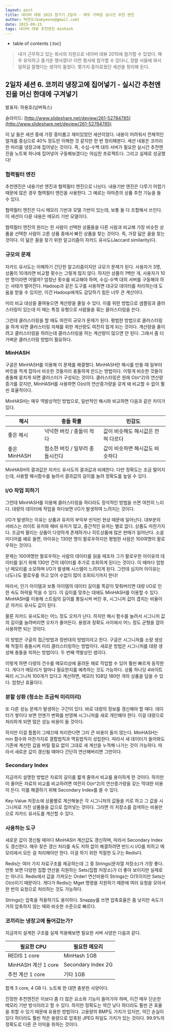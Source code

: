 ```yaml
---
layout: post
title: 네이버 데뷰 2015 참가기 2일차 - 매우 가벼운 실시간 추천 엔진
author: 박연오(bakyeono@gmail.com)
date: 2015-09-15
tags: 네이버 데뷰 추천엔진 minhash
---
```

* table of contents
{:toc}

> 내가 근무하고 있는 회사의 지원으로 네이버 데뷰 2015에 참가할 수 있었다. 매우 유익하고 즐거운 행사였다! 이런 행사에 참가할 수 있다니, 정말 서울에 와서 일하길 잘했다는 생각이 들었다. 몇가지 흥미로웠던 세션을 정리해 둔다.

## 2일차 세션 6. 코끼리 냉장고에 집어넣기 - 실시간 추천엔진을 머신 한대에 구겨넣기

발표자: 하용호(넘버웍스)

슬라이드: [http://www.slideshare.net/deview/261-52784785](http://www.slideshare.net/deview/261-52784785)

이 날 들은 세션 중에 가장 흥미롭고 재미있었던 세션이었다. 내용이 어려워서 전체적인 얼개를 중심으로 40% 정도만 이해한 것 같지만 한 번 정리해본다. 세션 내용은 코끼리 한 마리를 냉장고에 집어넣는 것이다. 즉, 수십-수백 대의 서버가 필요한 실시간 추천엔진을 노트북 하나에 집어넣어 구동해보겠다는 야심찬 프로젝트다. 그리고 실제로 성공했다!

### 협력필터 엔진

추천엔진은 내용기반 엔진과 협력필터 엔진으로 나뉜다. 내용기반 엔진은 다루기 어렵기 때문에 많은 경우 협력필터 엔진을 사용한다. 그 예로는 아마존의 상품 추천 기능을 들 수 있다.

협력필터 엔진은 다시 메모리 기반과 모델 기반이 있는데, 보통 둘 다 조합해서 쓰인다. 이 세션이 다룬 내용은 메모리 기반 모델이다.

협력필터 엔진의 원리는 한 사람이 선택한 상품들을 다른 사람과 비교해 가장 비슷한 상품을 선택한 사람이 고른 상품 중에서 빠진 상품을 찾는 것이다. 즉, 가장 닮은 꼴을 찾는 것이다. 이 닮은 꼴을 찾기 위한 알고리즘이 자카드 유사도(Jaccard similarity)다.

### 규모의 문제

자카드 유사도는 이해하기 간단한 알고리즘이지만 규모가 문제가 된다. 사용자가 3명, 상품이 10개라면 비교할 횟수는 그렇게 많지 않다. 하지만 상품이 1백만 개, 사용자가 10만 명이라면 어떨까? 엄청난 횟수를 비교해야 하며, 수십-수백 대의 서버를 구동해야 하는 사태가 벌어진다. Hadoop과 같은 도구를 사용하면 대규모 데이터를 처리하는데 도움을 받을 수 있지만, 이건 Hadoop에게도 감당하기 힘든 너무 큰 계산이다.

미리 비교 대상을 줄여놓으면 계산량을 줄일 수 있다. 이를 위한 방법으로 샘플링과 클러스터링이 있는데 이 때는 특정 유형으로 사람들을 묶는 클러스터링을 쓴다.

그런데 클러스터링을 할 때도 여전히 규모가 문제가 된다. 평범한 방법으로 클러스터링을 하게 되면 클러스터링 자체를 위한 계산량도 여전히 많게 되는 것이다. 계산량을 줄이려고 클러스터링을 하려는데 클러스터링을 하는 계산량이 많으면 안 된다. 그래서 좀 더 가벼운 클러스터링 방법이 필요하다.

### MinHASH

구글은 MinHASH를 이용해 이 문제를 해결했다. MinHASH란 해시를 만들 때 일부러 버킷을 적게 잡아서 비슷한 것들끼리 충돌하게 만드는 방법이다. 이렇게 비슷한 것들이 충돌해 뭉치게 되면 클러스터가 구성되는 것이다. 클러스터링은 원래 O(n^2)의 연산량증가를 갖지만, MinHASH를 사용하면 O(n)의 연산증가량을 갖게 돼 비교할 수 없이 훨씬 효율적이다.

MinHASH는 매우 역발상적인 방법으로, 일반적인 해시와 비교하면 다음과 같은 차이가 있다.

 해시| 충돌 확률 | 민감도
---- | ---- | ----
좋은 해시 | 넉넉한 버킷 / 충돌이 적다 | 값이 비슷해도 해시값은 전혀 다르다
좋은 MinHASH | 협소한 버킷 / 일부러 충돌시킨다 | 값이 비슷하면 해시값도 비슷하다

MinHASH의 결과값은 자카드 유사도의 결과값과 비례한다. 다만 정확도는 조금 떨어지는데, 사용할 해시함수를 늘려서 결과값의 길이를 늘려 정확도를 높일 수 있다.

### I/O 작업 피하기

그런데 MinHASH를 이용해 클러스터링을 하더라도 정석적인 방법을 쓰면 여전히 느리다. 대량의 데이터에 작업을 하다보면 I/O가 발생하여 느려지는 것이다.

I/O가 발생하는 이유는 상품과 유저의 부익부 빈익빈 현상 때문에 일어난다. 대부분의 서비스는 라이트 유저와 헤비 유저가 많고, 중간적인 유저는 별로 없다. 상품도 마찬가지다. 조금씩 팔리는 상품이 다양하게 존재하거나 히트상품에 많은 판매가 일어난다. 소셜 미디어를 예로 들면, 아이유는 130만 명이 팔로우하지만 평범한 사람은 100여명이 팔로우하는 것이다.

문제는 100여명만 팔로우하는 사람의 데이터를 읽을 때조차 그가 팔로우한 아이유의 데이터를 읽기 위해 130만 건의 데이터를 추가로 조회하게 된다는 것이다. 이 때마다 엄청난 메모리를 소모하며 I/O가 발생해 시스템이 느려지게 된다. 그런데 심지어 아이유는 너도나도 팔로우를 하고 있어 수없이 많이 조회되기까지 한다!

따라서, 인기 아이템과 보통 아이템의 데이터 길이를 똑같이 맞춰버리면 대량 I/O로 인한 속도 하락을 막을 수 있다. 이 길이를 맞추는 데에도 MinHASH를 이용할 수 있다. MinHASH를 이용해 스트림의 길이를 통일시켜 버린 후, 시그니처 값이 겹치는 비율이 곧 자카드 유사도 값이 된다.

물론 자카드 유사도와는 어느 정도 오차가 난다. 하지만 해시 함수를 늘려서 시그니처 값의 길이를 늘려버리면 오차가 줄어든다. 용량과 정확도 사이에서 어느 정도 균형을 잡아 사용하면 되는 것이다.

이 방법은 구글의 접근방법과 정반대의 방법이라고 한다. 구글은 시그니처를 소량 생성해 적절히 충돌시켜 미리 클러스터링하는 방법이다. 새로운 방법은 시그니처를 대량 생성해 충돌을 피하는 방법이다. 두 번째 역발상인 셈이다.

이렇게 하면 다량의 건수를 메모리상에 올려둔 채로 작업할 수 있어 훨씬 빠르게 동작한다. 게다가 메모리가 얼마나 필요한지를 예측하는 것도 가능하다. 상품 하나당 4바이트짜리 시그니처 100개가 있다고 계산하면, 메모리 1GB당 180만 개의 상품을 담을 수 있다. 엄청난 효율이다.

### 분할 상환 (청소는 조금씩 미리미리)

또 다른 성능 문제가 발생하는 구간이 있다. 바로 대량의 정보를 갱신해야 할 때다. 데이터가 쌓이다 보면 언젠가 변화를 반영해 시그니처를 새로 개인해야 한다. 이걸 대량으로 처리하게 되면 많은 성능 비용이 들 것이다.

하지만 이걸 틈틈이 그때끄때 처리한다면 그리 큰 비용이 들지 않는다. MinHASH는 min 함수와 마찬가지로 결합법칙과 멱등법칙이 성립한다. 따라서 새 데이터가 들어와도 기존에 계산한 값을 버릴 필요 없이 그대로 새 계산을 누적해 나가는 것이 가능하다. 따라서 새로운 값이 갱신될 때마다 간단히 연산해버리면 그만이다.

### Secondary Index

지금까지 설명한 방법은 자료의 길이를 짧게 줄여서 비교를 용이하게 한 것이다. 하지만 이 줄어든 자료의 비교를 비교하려면 여전히 O(n^2)의 연산증가량을 갖는 막대한 비용이 든다. 이를 해결하기 위해 Secondary Index를 쓸 수 있다.

Key-Value 저장소에 상품별로 계산해놓은 각 시그니처의 값들을 키로 하고 그 값을 시그니처로 가진 상품들을 값으로 집어넣는 것이다. 그러면 이 저장소를 검색하는 비용만으로 자카드 유사도를 계산할 수 있다.

### 사용하는 도구

새로운 값이 갱신될 때마다 MinHASH 계산값도 갱신하며, 따라서 Secondary Index도 갱신한다. 매우 잦은 갱신 처리를 속도 저하 없이 해결하려면 반드시 I/O를 피하고 메모리에서 모든 걸 처리해야만 한다. 이걸 하기 위한 적절한 도구는 Redis다.

Redis는 여러 가지 자료구조를 제공하는데 그 중 Strings(문자열 저장소)가 가장 좋다. 언뜻 보면 다양한 집합 연산을 지원하는 Sets(집합 저장소)가 더 좋아 보이지만 실제로는 아니다. Redis에서 값을 가져오는 Order! 연산비용이 Strings는 O(1)이지만 Sets는 O(n)이기 때문이다. 게다가 Redis는 Mget 명령을 지원하기 때문에 여러 요청을 모아서 한 번의 요청으로 처리하는 것도 가능하다.

Strings는 압축을 적용하기도 용이하다. Snappy를 쓰면 압축효율은 좀 낮지만 속도가 거의 압축하지 않는 때와 비슷한 수준으로 빠르다.

### 코끼리는 냉장고에 들어갔는가?

지금까지 설계한 구조를 실제 적용해보면 필요한 서버 사양은 다음과 같다.

필요한 CPU | 필요한 메모리
---- | -----
REDIS 1 core | MinHash 1GB
MinHASH 계산 1 core | Secondary Index 2G
추천 계산 1 core | 기타 1GB

합계 3 core, 4 GB 다. 노트북 한 대면 충분한 사양이다.

진정한 추천엔진은 이보다 좀 더 많은 요소와 기능이 들어가야 하며, 이건 매우 단순한 메모리 기반 방식이라고 할 수 있다. 하지만 정확도는 약간 낮다 하더라도 훨씬 큰 효율을 취할 수 있기 때문에 유용한 방법이다. 고용량의 BMP도 가치가 있지만, 약간 손실이 있다 하더라도 훨씬 적은 용량으로 압축된 JPEG 파일도 가치가 있는 것이다. 99.9%의 정확도로 다른 큰 이익을 취하는 것이다.
